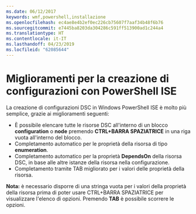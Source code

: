```yaml
---
ms.date: 06/12/2017
keywords: wmf,powershell,installazione
ms.openlocfilehash: ec4ae8e4b2ef0ec226cb75607f7aaf34b48f6b76
ms.sourcegitcommit: e7445ba8203da304286c591ff513900ad1c244a4
ms.translationtype: HT
ms.contentlocale: it-IT
ms.lasthandoff: 04/23/2019
ms.locfileid: "62085644"
---
```

# <a name="authoring-improvements-using-powershell-ise"></a>Miglioramenti per la creazione di configurazioni con PowerShell ISE

La creazione di configurazioni DSC in Windows PowerShell ISE è molto più semplice, grazie ai miglioramenti seguenti:

- È possibile elencare tutte le risorse DSC all'interno di un blocco **configuration** o **node** premendo **CTRL+BARRA SPAZIATRICE** in una riga vuota all'interno del blocco.
- Completamento automatico per le proprietà della risorsa di tipo **enumeration**.
- Completamento automatico per la proprietà **DependsOn** della risorsa DSC, in base alle altre istanze della risorsa nella configurazione.
- Completamento tramite TAB migliorato per i valori delle proprietà della risorsa.

**Nota:** è necessario disporre di una stringa vuota per i valori della proprietà della risorsa prima di poter usare CTRL+BARRA SPAZIATRICE per visualizzare l'elenco di opzioni. Premendo **TAB** è possibile scorrere le opzioni.
